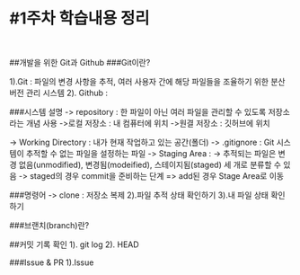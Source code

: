 #1주차 학습내용 정리
=========================
<br>

##개발을 위한 Git과 Github
###Git이란?

1).Git :  파일의 변경 사항을 추적, 여러 사용자 간에 해당 파일들을 조율하기 위한 분산버전 관리 시스템
2). Github : 


###시스템 설명
-> repository : 한 파일이 아닌 여러 파일을 관리할 수 있도록 저장소라는 개념 사용
	->로컬 저장소 : 내 컴퓨터에 위치
	->원결 저장소 : 깃허브에 위치

-> Working Directory : 내가 현재 작업하고 있는 공간(폴더)
-> .gitignore : Git 시스템이 추적할 수 없는 파일을 설정하는 파일
-> Staging Area :
	-> 추적되는 파일은 변경 없음(unmodified), 변경됨(modeified), 스테이지됨(staged) 세 개로 분류할 수 있음
	-> staged의 경우 commit을 준비하는 단계 => add된 경우 Stage Area로 이동

###명령어
-> clone : 저장소 복제
2).파일 추적 상태 확인하기
3).내 파일 상태 확인하기

###브랜치(branch)란?

##커밋 기록 확인
1). git log
2). HEAD

###Issue & PR
1).Issue
